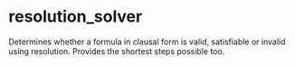# resolution_solver
Determines whether a formula in clausal form is valid, satisfiable or invalid using resolution. Provides the shortest steps possible too.
